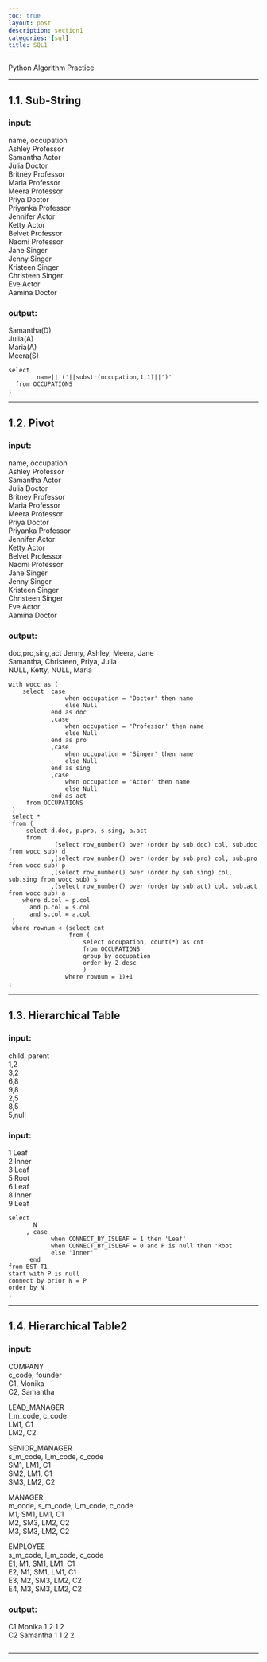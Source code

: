 ```yaml
---
toc: true
layout: post
description: section1
categories: [sql]
title: SQL1
---
```


Python Algorithm Practice

---

## 1.1. Sub-String

### input:  
name, occupation  
Ashley Professor  
Samantha Actor  
Julia Doctor  
Britney Professor  
Maria Professor  
Meera Professor  
Priya Doctor  
Priyanka Professor  
Jennifer Actor  
Ketty Actor  
Belvet Professor  
Naomi Professor  
Jane Singer  
Jenny Singer  
Kristeen Singer  
Christeen Singer  
Eve Actor  
Aamina Doctor  

### output:
Samantha(D)  
Julia(A)  
Maria(A)  
Meera(S)  

```
select
        name||'('||substr(occupation,1,1)||')'
  from OCCUPATIONS
;  
```

---

## 1.2. Pivot

### input:  
name, occupation  
Ashley Professor  
Samantha Actor  
Julia Doctor  
Britney Professor  
Maria Professor  
Meera Professor  
Priya Doctor  
Priyanka Professor  
Jennifer Actor  
Ketty Actor  
Belvet Professor  
Naomi Professor  
Jane Singer  
Jenny Singer  
Kristeen Singer  
Christeen Singer  
Eve Actor  
Aamina Doctor  

### output:
doc,pro,sing,act
Jenny,    Ashley,     Meera,  Jane  
Samantha, Christeen,  Priya,  Julia  
NULL,     Ketty,      NULL,   Maria  

```
with wocc as (
    select  case 
                when occupation = 'Doctor' then name 
                else Null
            end as doc
            ,case 
                when occupation = 'Professor' then name 
                else Null
            end as pro
            ,case 
                when occupation = 'Singer' then name 
                else Null
            end as sing
            ,case 
                when occupation = 'Actor' then name 
                else Null
            end as act
     from OCCUPATIONS
 )
 select * 
 from (
     select d.doc, p.pro, s.sing, a.act
     from
             (select row_number() over (order by sub.doc) col, sub.doc from wocc sub) d
            ,(select row_number() over (order by sub.pro) col, sub.pro from wocc sub) p
            ,(select row_number() over (order by sub.sing) col, sub.sing from wocc sub) s
            ,(select row_number() over (order by sub.act) col, sub.act from wocc sub) a
    where d.col = p.col
      and p.col = s.col
      and s.col = a.col
 )
 where rownum < (select cnt
                 from (
                     select occupation, count(*) as cnt
                     from OCCUPATIONS
                     group by occupation
                     order by 2 desc
                     )
                where rownum = 1)+1
;                
```


---

## 1.3. Hierarchical Table

### input: 
child, parent  
1,2  
3,2  
6,8  
9,8  
2,5  
8,5  
5,null  

### input: 
1 Leaf  
2 Inner  
3 Leaf  
5 Root  
6 Leaf  
8 Inner  
9 Leaf  


```
select 
       N
     , case
            when CONNECT_BY_ISLEAF = 1 then 'Leaf'
            when CONNECT_BY_ISLEAF = 0 and P is null then 'Root'
            else 'Inner'
      end
from BST T1
start with P is null
connect by prior N = P
order by N
;

```

---

## 1.4. Hierarchical Table2

### input: 
COMPANY  
c_code, founder  
C1, Monika  
C2, Samantha  

LEAD_MANAGER  
l_m_code, c_code  
LM1, C1  
LM2, C2  

SENIOR_MANAGER  
s_m_code, l_m_code, c_code  
SM1, LM1, C1  
SM2, LM1, C1  
SM3, LM2, C2  

MANAGER  
m_code, s_m_code, l_m_code, c_code  
M1, SM1, LM1, C1  
M2, SM3, LM2, C2  
M3, SM3, LM2, C2  

EMPLOYEE  
s_m_code, l_m_code, c_code  
E1, M1, SM1, LM1, C1  
E2, M1, SM1, LM1, C1  
E3, M2, SM3, LM2, C2  
E4, M3, SM3, LM2, C2  


### output: 
C1 Monika 1 2 1 2  
C2 Samantha 1 1 2 2  


```

```


---




